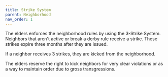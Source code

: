 ```yaml
---
title: Strike System
parent: Neighborhood
nav_order: 1
---
```


The elders enforces the neighborhood rules by using the 3-Strike System.  Neighbors that aren't active or break a derby rule receive a strike.  These strikes expire three months after they are issued.

If a neighbor receives 3 strikes, they are kicked from the neighborhood.

The elders reserve the right to kick neighbors for very clear violations or as a way to maintain order due to gross transgressions.

